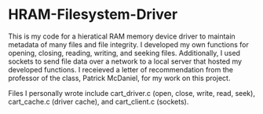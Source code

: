# HRAM-Filesystem-Driver

This is my code for a hieratical RAM memory device driver to maintain metadata of many files and file integrity.  I developed my own functions for opening, closing, reading, writing, and seeking files.  Additionally, I used sockets to send file data over a network to a local server that hosted my developed functions.  I receieved a letter of recommendation from the professor of the class, Patrick McDaniel, for my work on this project.

Files I personally wrote include cart_driver.c (open, close, write, read, seek), cart_cache.c (driver cache), and cart_client.c (sockets). 
